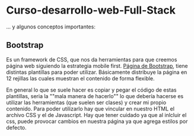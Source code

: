 # Curso-desarrollo-web-Full-Stack
... y algunos conceptos importantes:

## Bootstrap
Es un framework de CSS, que nos da herramientas para que creemos página web siguiendo la estrategia mobile first. [Página de Bootstrap](https://getbootstrap.com/), tiene distintas plantillas para poder utilizar. Básicamente distribuye la página en 12 rejillas las cuales muestran el contenido de forma flexible.

En general lo que se suele hacer es copiar y pegar el código de estas plantillas, seria la ""mala manera de hacerlo"" lo que debería hacerse es utilizar las herramientas (que suelen ser clases) y crear mi propio contenido. Para poder utilizarlo hay que vincular en nuestro HTML el archivo CSS y el de Javascript. Hay que tener cuidado ya que al inlcluir el css, puede provocar cambios en nuestra página ya que agrega estilos por defecto.
